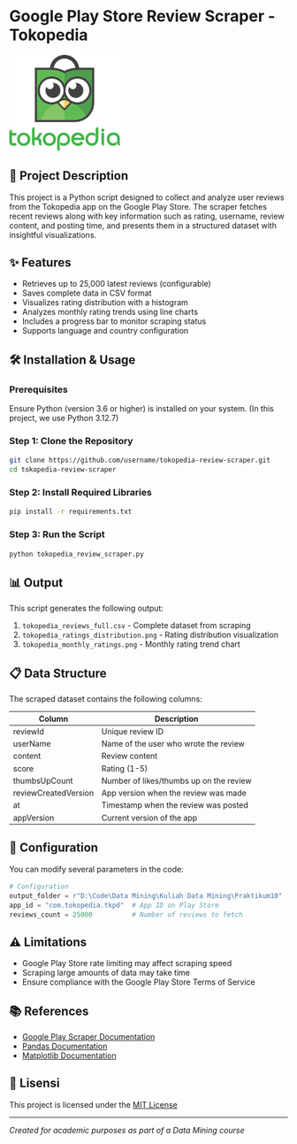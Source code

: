 # Google Play Store Review Scraper - Tokopedia

<img src="tokopedia-seeklogo.png" alt="Tokopedia Logo" width="200"/>

## 📱 Project Description

This project is a Python script designed to collect and analyze user reviews from the Tokopedia app on the Google Play Store. The scraper fetches recent reviews along with key information such as rating, username, review content, and posting time, and presents them in a structured dataset with insightful visualizations.

## ✨ Features

- Retrieves up to 25,000 latest reviews (configurable)
- Saves complete data in CSV format
- Visualizes rating distribution with a histogram
- Analyzes monthly rating trends using line charts
- Includes a progress bar to monitor scraping status
- Supports language and country configuration

## 🛠️ Installation & Usage

### Prerequisites

Ensure Python (version 3.6 or higher) is installed on your system. (In this project, we use Python 3.12.7)

### Step 1: Clone the Repository

```bash
git clone https://github.com/username/tokopedia-review-scraper.git
cd tokopedia-review-scraper
```

### Step 2: Install Required Libraries

```bash
pip install -r requirements.txt
```

### Step 3: Run the Script

```bash
python tokopedia_review_scraper.py
```

## 📊 Output

This script generates the following output:

1. `tokopedia_reviews_full.csv` - Complete dataset from scraping
2. `tokopedia_ratings_distribution.png` - Rating distribution visualization
3. `tokopedia_monthly_ratings.png` - Monthly rating trend chart

## 📋 Data Structure

The scraped dataset contains the following columns:

| Column | Description |
|-------|-----------|
| reviewId | Unique review ID |
| userName | Name of the user who wrote the review |
| content | Review content |
| score | Rating (1-5) |
| thumbsUpCount | Number of likes/thumbs up on the review |
| reviewCreatedVersion | App version when the review was made |
| at | Timestamp when the review was posted |
| appVersion | Current version of the app |

## 🔧 Configuration

You can modify several parameters in the code:

```python
# Configuration
output_folder = r"D:\Code\Data Mining\Kuliah Data Mining\Praktikum10"  # Change to your desired folder path
app_id = "com.tokopedia.tkpd"  # App ID on Play Store
reviews_count = 25000          # Number of reviews to fetch
```

## ⚠️ Limitations

- Google Play Store rate limiting may affect scraping speed
- Scraping large amounts of data may take time
- Ensure compliance with the Google Play Store Terms of Service

## 📚 References

- [Google Play Scraper Documentation](https://github.com/JoMingyu/google-play-scraper)
- [Pandas Documentation](https://pandas.pydata.org/docs/)
- [Matplotlib Documentation](https://matplotlib.org/stable/contents.html)

## 📄 Lisensi

This project is licensed under the [MIT License](LICENSE)

---

*Created for academic purposes as part of a Data Mining course*
